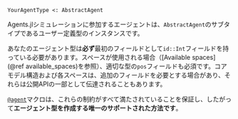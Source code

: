 ```
YourAgentType <: AbstractAgent
```

Agents.jlシミュレーションに参加するエージェントは、`AbstractAgent`のサブタイプであるユーザー定義型のインスタンスです。

あなたのエージェント型は**必ず**最初のフィールドとして`id::Int`フィールドを持っている必要があります。スペースが使用される場合（[Available spaces](@ref available_spaces)を参照）、適切な型の`pos`フィールドも必須です。コアモデル構造および各スペースは、追加のフィールドを必要とする場合があり、それらは公開APIの一部として伝達されることもあります。

[`@agent`](@ref)マクロは、これらの制約がすべて満たされていることを保証し、したがって**エージェント型を作成する唯一のサポートされた方法です**。
